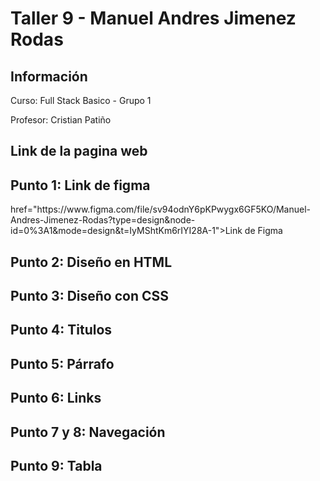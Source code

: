 <h1>Taller 9 - Manuel Andres Jimenez Rodas</h1>

<h2>Información</h2>
<p>Curso: Full Stack Basico - Grupo 1</p>
<p>Profesor: Cristian Patiño</p>
<h2>Link de la pagina web</h2>

<h2>Punto 1: Link de figma</h2>
<a> href="https://www.figma.com/file/sv94odnY6pKPwygx6GF5KO/Manuel-Andres-Jimenez-Rodas?type=design&node-id=0%3A1&mode=design&t=IyMShtKm6rIYI28A-1">Link de Figma</a>

<h2>Punto 2: Diseño en HTML</h2>

<h2>Punto 3: Diseño con CSS</h2>

<h2>Punto 4: Titulos</h2>

<h2>Punto 5: Párrafo</h2>

<h2>Punto 6: Links</h2>

<h2>Punto 7 y 8: Navegación</h2>

<h2>Punto 9: Tabla</h2>
